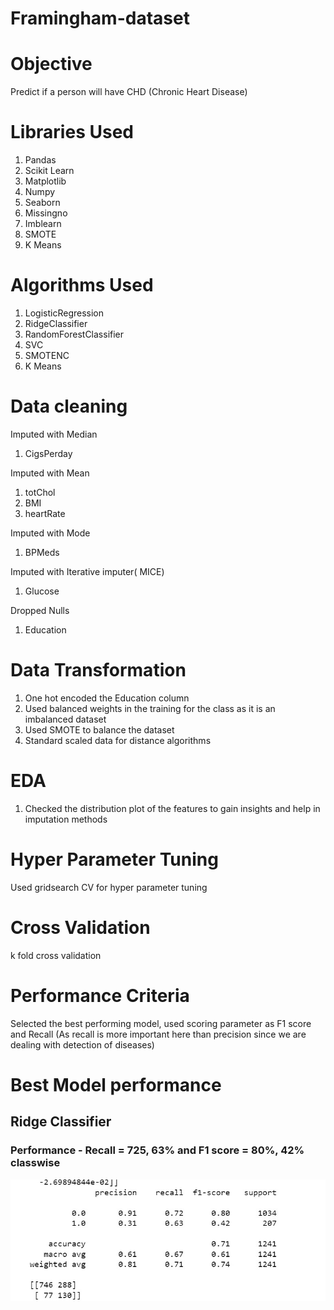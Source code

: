 # Framingham-dataset
# Objective
Predict if a person will have CHD (Chronic Heart Disease)

# Libraries Used
1. Pandas
2. Scikit Learn
3. Matplotlib
4. Numpy
5. Seaborn
6. Missingno
7. Imblearn
8. SMOTE
9. K Means

# Algorithms Used
1. LogisticRegression
2. RidgeClassifier
3. RandomForestClassifier
4. SVC
5. SMOTENC
6. K Means

# Data cleaning
Imputed with Median
1. CigsPerday

Imputed with Mean
1. totChol
2. BMI
3. heartRate

Imputed with Mode
1. BPMeds

Imputed with Iterative imputer( MICE)
1. Glucose

Dropped Nulls
1. Education




# Data Transformation
1. One hot encoded the Education column
2. Used balanced weights in the training for the class as it is an imbalanced dataset
3. Used SMOTE to balance the dataset
4. Standard scaled data for distance algorithms

# EDA
1. Checked the distribution plot of the features to gain insights and help in imputation methods

# Hyper Parameter Tuning
Used gridsearch CV for hyper parameter tuning

# Cross Validation
k fold cross validation

# Performance Criteria
Selected the best performing model, used scoring parameter as F1 score and Recall (As recall is more important here than precision since we are dealing with detection of diseases)

# Best Model performance
## Ridge Classifier
### Performance - Recall = 725, 63% and F1 score = 80%, 42% classwise
![alt text](https://github.com/sanketmore1234/Framingham-dataset/blob/main/Ridge%20classifier%20best.jpg?raw=true)

